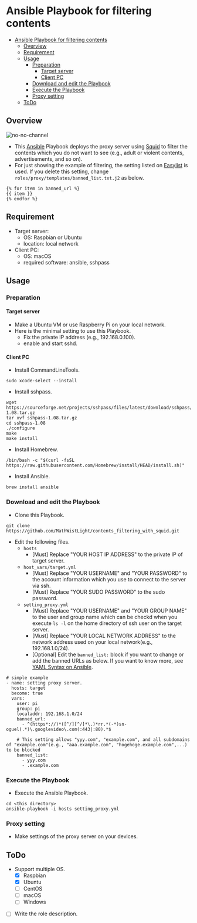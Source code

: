 # Ansible Playbook for filtering contents

- [Ansible Playbook for filtering contents](#ansible-playbook-for-filtering-contents)
  - [Overview](#overview)
  - [Requirement](#requirement)
  - [Usage](#usage)
    - [Preparation](#preparation)
      - [Target server](#target-server)
      - [Client PC](#client-pc)
    - [Download and edit the Playbook](#download-and-edit-the-playbook)
    - [Execute the Playbook](#execute-the-playbook)
    - [Proxy setting](#proxy-setting)
  - [ToDo](#todo)

## Overview

![no-no-channel](https://images.app.goo.gl/DFCPrfCfjBwzzz9j7)

- This [Ansible](https://docs.ansible.com/ansible/2.9/index.html) Playbook deploys the proxy server using [Squid](http://www.squid-cache.org/) to filter the contents which you do not want to see (e.g., adult or violent contents, advertisements, and so on).
- For just showing the example of filtering, the setting listed on [Easylist](https://easylist.to/) is used. If you delete this setting, change `roles/proxy/templates/banned_list.txt.j2` as below.

```roles/proxy/templates/banned_list.txt.j2:j2
{% for item in banned_url %}
{{ item }}
{% endfor %}
```

## Requirement

- Target server:
  - OS: Raspbian or Ubuntu
  - location: local network
- Client PC:
  - OS: macOS
  - required software: ansible, sshpass

## Usage

### Preparation

#### Target server

- Make a Ubuntu VM or use Raspberry Pi on your local network.
- Here is the minimal setting to use this Playbook.
  - Fix the private IP address (e.g., 192.168.0.100).
  - enable and start sshd.

#### Client PC

- Install CommandLineTools.

```
sudo xcode-select --install
```

- Install sshpass.

```
wget https://sourceforge.net/projects/sshpass/files/latest/download/sshpass/1.08/sshpass-1.08.tar.gz
tar xvf sshpass-1.08.tar.gz
cd sshpass-1.08
./configure
make
make install
```

- Install Homebrew.

```
/bin/bash -c "$(curl -fsSL https://raw.githubusercontent.com/Homebrew/install/HEAD/install.sh)"
```

- Install Ansible.

```
brew install ansible
```

### Download and edit the Playbook

- Clone this Playbook.

```
git clone https://github.com/MathWistLight/contents_filtering_with_squid.git
```

- Edit the following files.
  - `hosts`
    - \[Must\] Replace "YOUR HOST IP ADDRESS" to the private IP of target server.
  - `host_vars/target.yml`
    - \[Must\] Replace "YOUR USERNAME" and "YOUR PASSWORD" to the account information which you use to connect to the server via ssh.
    - \[Must\] Replace "YOUR SUDO PASSWORD" to the sudo password.
  - `setting_proxy.yml`
    - \[Must\] Replace "YOUR USERNAME" and "YOUR GROUP NAME" to the user and group name which can be checkd when you execute `ls -l` on the home directory of ssh user on the target server.
    - \[Must\] Replace "YOUR LOCAL NETWORK ADDRESS" to the network address used on your local network(e.g., 192.168.1.0/24).
    - \[Optional\] Edit the `banned_list:` block if you want to change or add the banned URLs as below. If you want to know more, see [YAML Syntax on Ansible](https://docs.ansible.com/ansible/2.9/reference_appendices/YAMLSyntax.html).

```setting_proxy.yml:yml
# simple example
- name: setting proxy server.
  hosts: target
  become: true
  vars:
    user: pi
    group: pi
    localaddr: 192.168.1.0/24
    banned_url:
      - ^(https*://)*([^/][^/]*\.)*rr.*(-*)sn-oguel(.*)\.googlevideo\.com(:443|:80).*$

    # This setting allows "yyy.com", "example.com", and all subdomains of "example.com"(e.g., "aaa.example.com", "hogehoge.example.com",...) to be blocked
    banned_list:
      - yyy.com
      - .example.com
```

### Execute the Playbook

- Execute the Ansible Playbook.

```
cd <this directory>
ansible-playbook -i hosts setting_proxy.yml
```

### Proxy setting

- Make settings of the proxy server on your devices.

## ToDo

- Support multiple OS.
  - [x] Raspbian
  - [x] Ubuntu
  - [ ] CentOS
  - [ ] macOS
  - [ ] Windows
- [ ] Write the role description.
